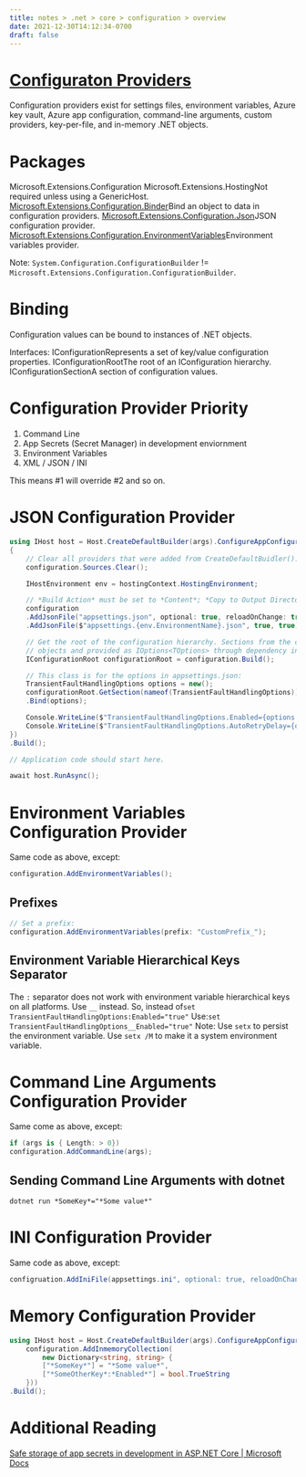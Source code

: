 ```yaml
---
title: notes > .net > core > configuration > overview
date: 2021-12-30T14:12:34-0700
draft: false
---
```

# [Configuraton Providers](https://learn.microsoft.com/en-us/dotnet/core/extensions/configuration-providers)
Configuration providers exist for settings files, environment variables, Azure key vault, Azure app configuration, command-line arguments, custom providers, key-per-file, and in-memory .NET objects.

# Packages
Microsoft.Extensions.Configuration
Microsoft.Extensions.HostingNot required unless using a GenericHost.
[Microsoft.Extensions.Configuration.Binder](https://www.nuget.org/packages/Microsoft.Extensions.Configuration.Binder)Bind an object to data in configuration providers.
[Microsoft.Extensions.Configuration.Json](https://www.nuget.org/packages/Microsoft.Extensions.Configuration.Json)JSON configuration provider.
[Microsoft.Extensions.Configuration.EnvironmentVariables](https://www.nuget.org/packages/Microsoft.Extensions.Configuration.EnvironmentVariables)Environment variables provider.

Note: `System.Configuration.ConfigurationBuilder` != `Microsoft.Extensions.Configuration.ConfigurationBuilder`.

# Binding
Configuration values can be bound to instances of .NET objects.

Interfaces:
IConfigurationRepresents a set of key/value configuration properties.
IConfigurationRootThe root of an IConfiguration hierarchy.
IConfigurationSectionA section of configuration values.
# Configuration Provider Priority
1.  Command Line
2.  App Secrets (Secret Manager) in development enviornment
3.  Environment Variables
4.  XML / JSON / INI

This means #1 will override #2 and so on.
# JSON Configuration Provider
```cs
using IHost host = Host.CreateDefaultBuilder(args).ConfigureAppConfiguration((hostingContext, configuration) =>
{
    // Clear all providers that were added from CreateDefaultBuidler():
    configuration.Sources.Clear();

    IHostEnvironment env = hostingContext.HostingEnvironment;

    // *Build Action* must be set to *Content*; *Copy to Output Directory* must be *Copy if newer* or *Always*.
    configuration
    .AddJsonFile("appsettings.json", optional: true, reloadOnChange: true)
    .AddJsonFile($"appsettings.{env.EnvironmentName}.json", true, true);

    // Get the root of the configuration hierarchy. Sections from the configuration can be bound to .NET
    // objects and provided as IOptions<TOptions> through dependency injection.
    IConfigurationRoot configurationRoot = configuration.Build();

    // This class is for the options in appsettings.json:
    TransientFaultHandlingOptions options = new();
    configurationRoot.GetSection(nameof(TransientFaultHandlingOptions))
    .Bind(options);

    Console.WriteLine($"TransientFaultHandlingOptions.Enabled={options.Enabled}");
    Console.WriteLine($"TransientFaultHandlingOptions.AutoRetryDelay={options.AutoRetryDelay}");
})
.Build();

// Application code should start here.

await host.RunAsync();
```
# Environment Variables Configuration Provider
Same code as above, except:
```cs
configuration.AddEnvironmentVariables();
```

## Prefixes
```cs
// Set a prefix:
configuration.AddEnvironmentVariables(prefix: "CustomPrefix_");
```

## Environment Variable Hierarchical Keys Separator
The `:` separator does not work with environment variable hierarchical keys on all platforms. Use `__` instead.
So, instead of`set TransientFaultHandlingOptions:Enabled="true"`
Use:`set TransientFaultHandlingOptions__Enabled="true"`
Note: Use `setx` to persist the environment variable. Use `setx /M` to make it a system environment variable.

# Command Line Arguments Configuration Provider
Same come as above, except:
```cs
if (args is { Length: > 0})
configuration.AddCommandLine(args);
```

## Sending Command Line Arguments with dotnet
`dotnet run *SomeKey*="*Some value*"`

# INI Configuration Provider
Same code as above, except:
```cs
configruation.AddIniFile(appsettings.ini", optional: true, reloadOnChange: true)
```

# Memory Configuration Provider
```cs
using IHost host = Host.CreateDefaultBuilder(args).ConfigureAppConfiguration((_, configuration) =>
    configuration.AddInmemoryCollection(
        new Dictionary<string, string> {
        ["*SomeKey*"] = "*Some value*",
        ["*SomeOtherKey*:*Enabled*"] = bool.TrueString
    }))
.Build();
```
# Additional Reading
[Safe storage of app secrets in development in ASP.NET Core | Microsoft Docs](https://docs.microsoft.com/en-us/aspnet/core/security/app-secrets?view=aspnetcore-6.0&tabs=windows)
